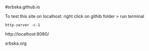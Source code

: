 #srbska.github.io

To test this site on localhost: 
right click on githib folder > run terminal

    http-server -c-1

http://localhost:8080/

srbska.org